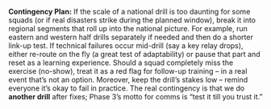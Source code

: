 **Contingency Plan:** If the scale of a national drill is too daunting for some squads (or if real disasters strike during the planned window), break it into regional segments that roll up into the national picture. For example, run eastern and western half drills separately if needed and then do a shorter link-up test. If technical failures occur mid-drill (say a key relay drops), either re-route on the fly (a great test of adaptability) or pause that part and reset as a learning experience. Should a squad completely miss the exercise (no-show), treat it as a red flag for follow-up training – in a real event that’s not an option. Moreover, keep the drill’s stakes low – remind everyone it’s okay to fail in practice. The real contingency is that we do **another drill** after fixes; Phase 3’s motto for comms is “test it till you trust it.”